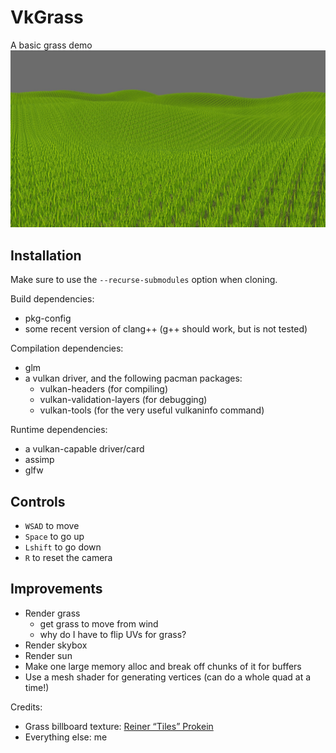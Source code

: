 # VkGrass
A basic grass demo
![screenshot](VkGrass.jpg)
## Installation
Make sure to use the `--recurse-submodules` option when cloning.

Build dependencies:
 - pkg-config
 - some recent version of clang++ (g++ should work, but is not tested)

Compilation dependencies:
 - glm
 - a vulkan driver, and the following pacman packages:
   - vulkan-headers (for compiling)
   - vulkan-validation-layers (for debugging)
   - vulkan-tools (for the very useful vulkaninfo command)

Runtime dependencies:
 - a vulkan-capable driver/card
 - assimp
 - glfw

## Controls
 - `WSAD` to move
 - `Space` to go up
 - `Lshift` to go down
 - `R` to reset the camera

## Improvements
- Render grass
  - get grass to move from wind
  - why do I have to flip UVs for grass?
- Render skybox
- Render sun
- Make one large memory alloc and break off chunks of it for buffers
- Use a mesh shader for generating vertices (can do a whole quad at a time!)

Credits:
 - Grass billboard texture: [Reiner “Tiles” Prokein](https://www.reinerstilesets.de/graphics/lizenz/)
 - Everything else: me

